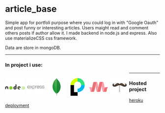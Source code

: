 # article_base
Simple app for portfoli purpose where you could log in with "Google Oauth" and post funny or interesting articles.
Users maight read and comment others posts if author allow it.
I made backend in node.js and express. Also use materializeCSS css framework.

Data are store in mongoDB.

---

### In project i use:
<p style="float: left">
<img src="./icons/nodejs.png" alt="Node.js" width="64" style="display: inline">
<img src="./icons/express.png" alt="Express" width="64" style="display: inline">
<img src="./icons/mongodb.png" alt="MongoDB" width="64" style="display: inline">
<img src="./icons/passport.png" alt="passportJS" width="64" style="display: inline">
<img src="./icons/materializecss.png" alt="MaterializeCSS" width="64" style="display: inline">
<img src="./icons/handlebars.png" alt="handlebars" width="64" style="display: inline">
</p>

---

### Hosted project

[heroku deployment](https://protected-coast-89838.herokuapp.com/)
